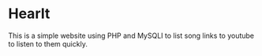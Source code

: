 # HearIt

This is a simple website using PHP and MySQLI to list song links to youtube to listen to them quickly.